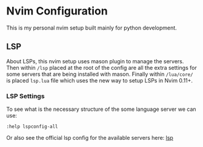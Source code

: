 # Nvim Configuration

This is my personal nvim setup built mainly for python development.

## LSP

About LSPs, this nvim setup uses mason plugin to manage the servers. Then within `/lsp` placed at the root of the config are all the extra settings for some servers that are being installed with mason. Finally within `/lua/core/` is placed `lsp.lua` file which uses the new way to setup LSPs in Nvim 0.11+.

### LSP Settings

To see what is the necessary structure of the some language server we can use:

```vim
:help lspconfig-all
```

Or also see the official lsp config for the available servers here: [lsp](https://github.com/neovim/nvim-lspconfig/tree/master/lsp)
